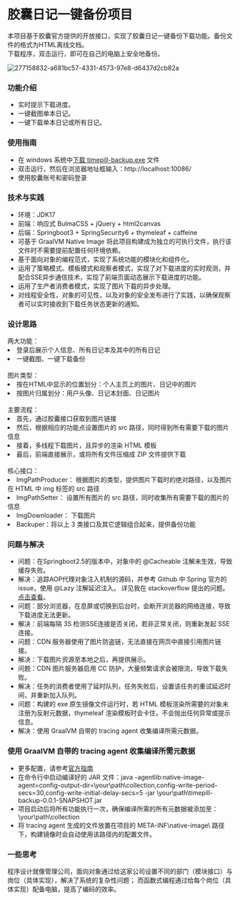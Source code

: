 <h1>胶囊日记一键备份项目</h1>

本项目基于胶囊官方提供的开放接口，实现了胶囊日记一键备份下载功能。备份文件的格式为HTML离线文档。
<br/>
下载程序，双击运行，即可在自己的电脑上安全地备份。

![277158832-a681bc57-4331-4573-97e8-d6437d2cb82a](https://github.com/socia1ca3t/timepill-backup-17/assets/147909308/9ddc1a26-6fb6-4b72-b1e4-78d7003a728e)


<h3>功能介绍</h3>
<ul>
    <li>实时提示下载进度。</li>
    <li>一键截图单本日记。</li>
    <li>一键下载单本日记或所有日记。</li>
</ul>

<h3>使用指南</h3>
<ul>
    <li>在 windows 系统中<a href="https://github.com/socia1ca3t/timepill-backup-17/releases/download/Lasted/timepill-backup.exe">下载 timepill-backup.exe</a> 文件 </li>
    <li>双击运行，然后在浏览器地址框输入：http://localhost:10086/</li>
    <li>使用胶囊账号和密码登录</li>
</ul>


<h3>技术与实践</h3>
<ul>
    <li>环境：JDK17</li>
    <li>前端：响应式 BulmaCSS + jQuery + html2canvas</li>
    <li>后端：Springboot3 + SpringSecurity6 + thymeleaf + caffeine</li>
    <li>可基于 GraalVM Native Image 将此项目构建成为独立的可执行文件，执行该文件时不需要提前配置任何环境依赖。</li>
    <li>基于面向对象的编程范式，实现了系统功能的模块化和组件化。</li>
    <li>运用了策略模式、模板模式和观察者模式，实现了对下载进度的实时观测，并配合SSE异步通信技术，实现了前端页面动态展示下载进度的功能。</li>
    <li>运用了生产者消费者模式，实现了图片下载的异步处理。</li>
    <li>对线程安全性，对象的可见性，以及对象的安全发布进行了实践，以确保观察者可以实时接收到下载任务状态更新的通知。</li>
</ul>

<h3>设计思路</h3>
两大功能：
<li>登录后展示个人信息、所有日记本及其中的所有日记</li>
<li>一键截图、一键下载备份</li>
<br/>
图片类型：
<li>按在HTML中显示的位置划分：个人主页上的图片、日记中的图片</li>
<li>按图片归属划分：用户头像、日记本封面、日记图片</li>
<br/>
主要流程：
<li>首先，通过胶囊接口获取到图片链接</li>
<li>然后，根据相应的功能点设置图片的 src 路径，同时得到所有需要下载的图片信息</li>
<li>接着，多线程下载图片，且异步的渲染 HTML 模板</li>
<li>最后，前端直接展示，或将所有文件压缩成 ZIP 文件提供下载</li>
<br/>
核心接口：
<li>ImgPathProducer： 根据图片的类型，提供图片下载时的绝对路径，以及图片在 HTML 中 img 标签的 src 路径</li>
<li>ImgPathSetter： 设置所有图片的 src 路径，同时收集所有需要下载的图片的信息</li>
<li>ImgDownloader： 下载图片</li>
<li>Backuper：将以上 3 类接口及其它逻辑组合起来，提供备份功能</li>

<h3>问题与解决</h3>
<ul>
    <li>问题：在Springboot2.5的版本中，对象中的 @Cacheable 注解未生效，导致缓存失败。</li>
    <li>解决：追踪AOP代理对象注入机制的源码，并参考 Github 中 Spring 官方的 issue，使用 @Lazy 注解延迟注入。
        详见我在 stackoverflow 提出的问题。<a href="https://stackoverflow.com/questions/76350019/the-cglib-enhancement-can-not-work-after-i-introduce-the-spring-boot-starter-dat">点击查看</a>。</li>
    <li>问题：部分浏览器，在息屏或切换到后台时，会断开浏览器的网络连接，导致下载进度无法更新。</li>
    <li>解决：前端每隔 3S 检测SSE连接是否关闭，若非正常关闭，则重新发起 SSE 连接。</li>
    <li>问题：CDN 服务器使用了图片防盗链，无法直接在网页中直接引用图片链接。</li>
    <li>解决：下载图片资源至本地之后，再提供展示。</li>
    <li>问题：CDN 图片服务器启用 CC 防护，大量频繁请求会被限流，导致下载失败。</li>
    <li>解决：任务的消费者使用了延时队列，任务失败后，设置该任务的重试延迟时间，并重新加入队列。</li>
    <li>问题：构建的 exe 原生镜像文件运行时，若 HTML 模板渲染所需要的对象未注册为反射元数据，thymeleaf 渲染模板时会卡住，不会抛出任何异常或提示信息。</li>
    <li>解决：使用 GraalVM 自带的 tracing agent 收集编译所需元数据。</li>
</ul>


<h3>使用 GraalVM 自带的 tracing agent 收集编译所需元数据</h3>
<ul>
    <li>更多配置，请参考<a href="https://www.graalvm.org/latest/reference-manual/native-image/metadata/AutomaticMetadataCollection/">官方指南</a></li>
    <li>在命令行中启动编译好的 JAR 文件：java -agentlib:native-image-agent=config-output-dir=\your\path\collection,config-write-period-secs=30,config-write-initial-delay-secs=5 -jar \your\path\timepill-backup-0.0.1-SNAPSHOT.jar</li>
    <li>项目启动后将所有功能执行一次，确保编译所需的所有元数据被添加至：\your\path\collection </li>
    <li>将 tracing agent 生成的文件放置在项目的 META-INF\native-image\ 路径下，构建镜像时会自动使用该路径内的配置文件。</li>
</ul>


<h3>一些思考</h3>

程序设计就像管理公司，面向对象通过给这家公司设置不同的部门（模块接口）与岗位（具体实现），解决了系统的复杂性问题；
而函数式编程通过给每个岗位（具体实现）配备电脑，提高了编码的效率。
